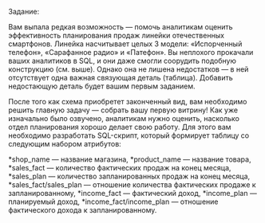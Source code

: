 


Задание:

Вам выпала редкая возможность — помочь аналитикам оценить эффективность планирования продаж линейки отечественных смартфонов. Линейка насчитывает целых 3 модели: «Испорченный телефон», «Сарафанное радио» и «Патефон». Вы неплохого прокачали ваших аналитиков в SQL, и они даже смогли соорудить подобную конструкцию (см. выше). Однако она не лишена недостатков — в ней отсутствует одна важная связующая деталь (таблица). Добавить недостающую деталь будет вашим первым заданием. 

После того как схема приобретет законченный вид, вам необходимо решить главную задачу — собрать вашу первую витрину! Как уже изначально было озвучено, аналитикам нужно оценить, насколько отдел планирования хорошо делает свою работу. Для этого вам необходимо разработать SQL-скрипт, который формирует таблицу со следующим набором атрибутов:

*shop_name — название магазина,
*product_name — название товара,
*sales_fact — количество фактических продаж на конец месяца,
*sales_plan — количество запланированных продаж на конец месяца,
*sales_fact/sales_plan — отношение количества фактических продаже к запланированному,
*income_fact — фактический доход,
*income_plan — планируемый доход,
*income_fact/income_plan — отношение фактического дохода к запланированному.
